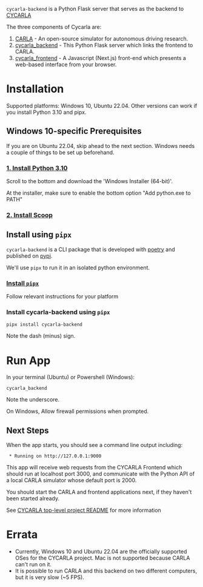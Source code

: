 `cycarla-backend` is a Python Flask server that serves as the backend to [CYCARLA](https://github.com/tensorturtle/cycarla)

The three components of Cycarla are:
1. [CARLA](https://github.com/carla-simulator/carla) - An open-source simulator for autonomous driving research.
2. [cycarla_backend](https://github.com/tensorturtle/cycarla/tree/main/cycarla-backend) - This Python Flask server which links the frontend to CARLA.
3. [cycarla_frontend](https://github.com/tensorturtle/cycarla/tree/main/cycarla-frontend) - A Javascript (Next.js) front-end which presents a web-based interface from your browser.

# Installation

Supported platforms: Windows 10, Ubuntu 22.04. Other versions can work if you install Python 3.10 and pipx.

## Windows 10-specific Prerequisites

If you are on Ubuntu 22.04, skip ahead to the next section. Windows needs a couple of things to be set up beforehand.

### [**1. Install Python 3.10**](https://www.python.org/downloads/release/python-31011)

Scroll to the bottom and download the 'Windows Installer (64-bit)'.

At the installer, make sure to enable the bottom option "Add python.exe to PATH"

### [**2. Install Scoop**](https://scoop.sh/)

## Install using `pipx`

`cycarla-backend` is a CLI package that is developed with [poetry](https://python-poetry.org/) and published on [pypi](https://pypi.org/project/cycarla-backend/).

We'll use `pipx` to run it in an isolated python environment.

### [**Install `pipx`**](https://github.com/pypa/pipx#install-pipx)

Follow relevant instructions for your platform

### **Install cycarla-backend** using `pipx`
```
pipx install cycarla-backend
```
Note the dash (minus) sign.

# Run App

In your terminal (Ubuntu) or Powershell (Windows):
```
cycarla_backend
```
Note the underscore.

On Windows, Allow firewall permissions when prompted.

## Next Steps

When the app starts, you should see a command line output including:
```
 * Running on http://127.0.0.1:9000
```

This app will receive web requests from the CYCARLA Frontend which should run at localhost port 3000, and communicate with the Python API of a local CARLA simulator whose default port is 2000.

You should start the CARLA and frontend applications next, if they haven't been started already.

See [CYCARLA top-level project README](https://github.com/tensorturtle/cycarla) for more information


# Errata

+ Currently, Windows 10 and Ubuntu 22.04 are the officially supported OSes for the CYCARLA project. Mac is not supported because CARLA can't run on it.
+ It is possible to run CARLA and this backend on two different computers, but it is very slow (~5 FPS).
